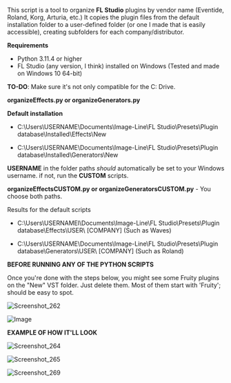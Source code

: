 This script is a tool to organize **FL Studio** plugins by vendor name (Eventide, Roland, Korg, Arturia, etc.) It copies the plugin files from the default installation folder to a user-defined folder (or one I made that is easily accessible), creating subfolders for each company/distributor.


**Requirements**

- Python 3.11.4 or higher
- FL Studio (any version, I think) installed on Windows (Tested and made on Windows 10 64-bit)


**TO-DO**: Make sure it's not only compatible for the C: Drive.


**organizeEffects.py or organizeGenerators.py**

**Default installation** 
- C:\Users\USERNAME\Documents\Image-Line\FL Studio\Presets\Plugin database\Installed\Effects\New

- C:\Users\USERNAME\Documents\Image-Line\FL Studio\Presets\Plugin database\Installed\Generators\New


**USERNAME** in the folder paths _should_ automatically be set to your Windows username. if not, run the **CUSTOM** scripts.

**organizeEffectsCUSTOM.py or organizeGeneratorsCUSTOM.py** - You choose both paths.

Results for the default scripts

- C:\Users\USERNAMEl\Documents\Image-Line\FL Studio\Presets\Plugin database\Effects\USER\ [COMPANY] (Such as Waves)

- C:\Users\USERNAME\Documents\Image-Line\FL Studio\Presets\Plugin database\Generators\USER\ [COMPANY] (Such as Roland)


**BEFORE RUNNING ANY OF THE PYTHON SCRIPTS**

Once you're done with the steps below, you might see some Fruity plugins on the "New" VST folder. 
Just delete them. Most of them start with 'Fruity'; should be easy to spot.

![Screenshot_262](https://github.com/Magabes/FL-Studio-Automatic-Plugin-Organizer/assets/90144228/51fcb389-2149-4e71-b40b-65bd48920aa6)

![Image](https://user-images.githubusercontent.com/90144228/250405164-f7ed76cf-6bae-4df3-82e9-17b6d5db599b.png)


**EXAMPLE OF HOW IT'LL LOOK**

![Screenshot_264](https://github.com/Magabes/FL-Studio-Automatic-Plugin-Organizer/assets/90144228/697d62fa-220c-4220-9794-d31b4daa4227)

![Screenshot_265](https://github.com/Magabes/FL-Studio-Automatic-Plugin-Organizer/assets/90144228/7681a2db-1541-4d35-914a-23f341b2c5d8)

![Screenshot_269](https://github.com/Magabes/FL-Studio-Automatic-Plugin-Organizer/assets/90144228/3010a934-c753-48bb-ab1f-891124f453bd)



